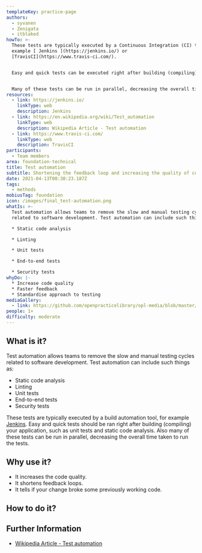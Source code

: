 ```yaml
---
templateKey: practice-page
authors:
  - syvanen
  - Zenigata
  - itblaked
howTo: >-
  These tests are typically executed by a Continuous Integration (CI) tool, for
  example [ Jenkins ](https://jenkins.io/) or
  [TravisCI](https://www.travis-ci.com/). 


  Easy and quick tests can be executed right after building (compiling) an application or when code is pushed or merged in source control.


  Many of these tests can be run in parallel, decreasing the overall time taken to run a collection of tests.
resources:
  - link: https://jenkins.io/
    linkType: web
    description: Jenkins
  - link: https://en.wikipedia.org/wiki/Test_automation
    linkType: web
    description: Wikipedia Article - Test automation
  - link: https://www.travis-ci.com/
    linkType: web
    description: TravisCI
participants:
  - Team members
area: foundation-technical
title: Test automation
subtitle: Shortening the feedback loop and increasing the quality of code.
date: 2021-04-13T00:30:23.187Z
tags:
  - methods
mobiusTag: foundation
icon: /images/final_test-automation.png
whatIs: >-
  Test automation allows teams to remove the slow and manual testing cycles
  related to software development. Test automation can include such things as:

  * Static code analysis

  * Linting

  * Unit tests

  * End-to-end tests

  * Security tests
whyDo: |-
  * Increase code quality
  * Faster feedback
  * Standardise approach to testing
mediaGallery:
  - link: https://github.com/openpracticelibrary/opl-media/blob/master/images/test%20automation.jpg?raw=true
people: 1+
difficulty: moderate
---
```

## What is it?

Test automation allows teams to remove the slow and manual testing cycles related to software development. Test automation can include such things as:

- Static code analysis
- Linting
- Unit tests
- End-to-end tests
- Security tests

These tests are typically executed by a build automation tool, for example [Jenkins](https://jenkins.io/). Easy and quick tests should be ran right after building (compiling) your application, such as unit tests and static code analysis. Also many of these tests can be run in parallel, decreasing the overall time taken to run the tests.

## Why use it?

- It increases the code quality.
- It shortens feedback loops.
- It tells if your change broke some previously working code.

## How to do it?

## Further Information

- [Wikipedia Article - Test automation](https://en.wikipedia.org/wiki/Test_automation)
